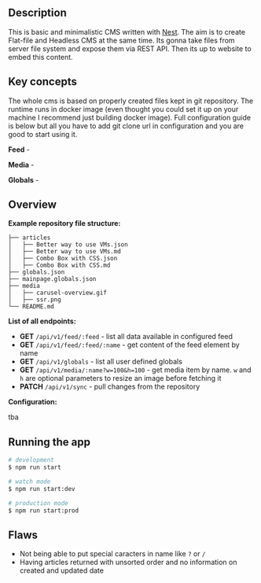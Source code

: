 ## Description

This is basic and minimalistic CMS written with [Nest](https://github.com/nestjs/nest). The aim is to create Flat-file and Headless CMS at the same time. Its gonna take files from server file system and expose them via REST API. Then its up to website to embed this content.

## Key concepts

The whole cms is based on properly created files kept in git repository. The runtime runs in docker image (even thought you could set it up on your machine I recommend just building docker image). Full configuration guide is below but all you have to add git clone url in configuration and you are good to start using it. 

**Feed** - 

**Media** - 

**Globals** - 

## Overview

**Example repository file structure:**
```
├── articles
│   ├── Better way to use VMs.json
│   ├── Better way to use VMs.md
│   ├── Combo Box with CSS.json
│   ├── Combo Box with CSS.md
├── globals.json
├── mainpage.globals.json
├── media
│   ├── carusel-overview.gif
│   ├── ssr.png
└── README.md
```

**List of all endpoints:**
 - **GET** `/api/v1/feed/:feed` - list all data available in configured feed
 - **GET** `/api/v1/feed/:feed/:name` - get content of the feed element by name
 - **GET** `/api/v1/globals` - list all user defined globals
 - **GET** `/api/v1/media/:name?w=100&h=100` - get media item by name. `w` and `h` are optional parameters to resize an image before fetching it
 - **PATCH** `/api/v1/sync` - pull changes from the repository

**Configuration:**

tba

## Running the app

```bash
# development
$ npm run start

# watch mode
$ npm run start:dev

# production mode
$ npm run start:prod
```

## Flaws

 - Not being able to put special caracters in name like `?` or `/`
 - Having articles returned with unsorted order and no information on created and updated date